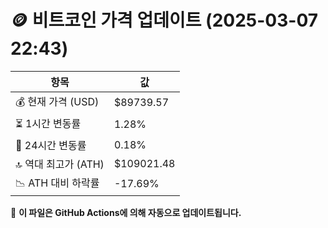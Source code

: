 # 🪙 비트코인 가격 업데이트 (2025-03-07 22:43)

| 항목                | 값 |
|--------------------|----------------|
| 💰 현재 가격 (USD) | $89739.57 |
| ⏳ 1시간 변동률    | 1.28% |
| 📆 24시간 변동률   | 0.18% |
| 🔝 역대 최고가 (ATH) | $109021.48 |
| 📉 ATH 대비 하락률 | -17.69% |

🔄 **이 파일은 GitHub Actions에 의해 자동으로 업데이트됩니다.**
